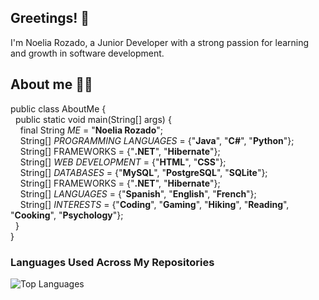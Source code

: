<!---
- 👋 Hi, I’m @noeliarozado
- 👀 I’m interested in ...
- 🌱 I’m currently learning ...
- 💞️ I’m looking to collaborate on ...
- 📫 How to reach me ...
- 😄 Pronouns: ...
- ⚡ Fun fact: ...
--->

<!---
noeliarozado/noeliarozado is a ✨ special ✨ repository because its `README.md` (this file) appears on your GitHub profile.
You can click the Preview link to take a look at your changes.
--->


## Greetings! &#x1F44B;

I'm Noelia Rozado, a Junior Developer with a strong passion for learning and growth in software development. 


## About me &#x1F469;&#x200D;&#x1F4BB;
  
public class AboutMe { <br>
  &nbsp; public static void main(String[] args) { <br>
    &nbsp; &nbsp; final String *ME* = "**Noelia Rozado**"; <br>
    &nbsp; &nbsp; String[] *PROGRAMMING LANGUAGES* = {"**Java**", "**C#**", "**Python**"}; <br>
    &nbsp; &nbsp; String[] FRAMEWORKS = {"**.NET**", "**Hibernate**"}; <br>
    &nbsp; &nbsp; String[] *WEB DEVELOPMENT* = {"**HTML**", "**CSS**"}; <br>
    &nbsp; &nbsp; String[] *DATABASES* = {"**MySQL**", "**PostgreSQL**", "**SQLite**"}; <br>
    &nbsp; &nbsp; String[] FRAMEWORKS = {"**.NET**", "**Hibernate**"}; <br>
    &nbsp; &nbsp; String[] *LANGUAGES* = {"**Spanish**", "**English**", "**French**"}; <br>
    &nbsp; &nbsp; String[] *INTERESTS* = {"**Coding**", "**Gaming**", "**Hiking**", "**Reading**", "**Cooking**", "**Psychology**"}; <br>
&nbsp; } <br>
}

### Languages Used Across My Repositories

![Top Languages](https://github-readme-stats.vercel.app/api/top-langs/?username=noeliarozado&layout=compact)


